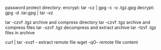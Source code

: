 password protect directory:
encrypt: tar -cz <directory> | gpg -c -o <directory>.tgz.gpg
decrypt: gpg -d <directory>.tar.gpg | tar -xz

tar -czvf <archive>.tgz <directory>     archive and compress directory
tar -czvf <archive>.tgz <file> <file>   archive and compress files
tar -xzvf <archive>.tgz                 decompress and extract archive
tar -tzvf <archive>.tgz                 files in archive

curl <url> | tar -xvzf -                extract remote file
wget -qO- <url>                         remote file content

